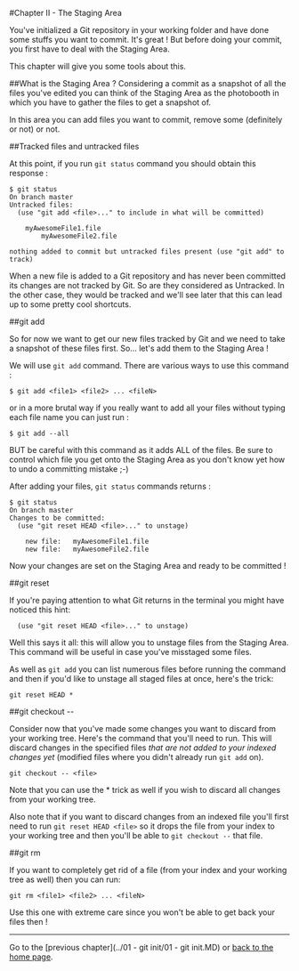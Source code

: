 #Chapter II - The Staging Area

You've initialized a Git repository in your working folder and have done some stuffs you want to commit. It's great ! But before doing your commit, you first have to deal with the Staging Area.

This chapter will give you some tools about this.

##What is the Staging Area ?
Considering a commit as a snapshot of all the files you've edited you can think of the Staging Area as the photobooth in which you have to gather the files to get a snapshot of.

In this area you can add files you want to commit, remove some (definitely or not) or not.

##Tracked files and untracked files

At this point, if you run `git status` command you should obtain this response :

```
$ git status
On branch master
Untracked files:
  (use "git add <file>..." to include in what will be committed)

	myAwesomeFile1.file
        myAwesomeFile2.file

nothing added to commit but untracked files present (use "git add" to track)
```

When a new file is added to a Git repository and has never been committed its changes are not tracked by Git. So are they considered as Untracked. In the other case, they would be tracked and we'll see later that this can lead up to some pretty cool shortcuts.

##git add

So for now we want to get our new files tracked by Git and we need to take a snapshot of these files first. So... let's add them to the Staging Area !

We will use `git add` command. There are various ways to use this command :

```
$ git add <file1> <file2> ... <fileN>
```

or in a more brutal way if you really want to add all your files without typing each file name you can just run :

```
$ git add --all
```

BUT be careful with this command as it adds ALL of the files. Be sure to control which file you get onto the Staging Area as you don't know yet how to undo a committing mistake ;-)

After adding your files, `git status` commands returns :

```
$ git status
On branch master
Changes to be committed:
  (use "git reset HEAD <file>..." to unstage)

	new file:   myAwesomeFile1.file
	new file:   myAwesomeFile2.file

```

Now your changes are set on the Staging Area and ready to be committed !

##git reset

If you're paying attention to what Git returns in the terminal you might have noticed this hint:

```
  (use "git reset HEAD <file>..." to unstage)
```

Well this says it all: this will allow you to unstage files from the Staging Area. This command will be useful in case you've misstaged some files.

As well as `git add` you can list numerous files before running the command and then if you'd like to unstage all staged files at once, here's the trick:

```
git reset HEAD *
``` 

##git checkout -- <file>

Consider now that you've made some changes you want to discard from your working tree. Here's the command that you'll need to run. This will discard changes in the specified files *that are not added to your indexed changes yet* (modified files where you didn't already run `git add` on).

```
git checkout -- <file>
```

Note that you can use the * trick as well if you wish to discard all changes from your working tree.

Also note that if you want to discard changes from an indexed file you'll first need to run `git reset HEAD <file>` so it drops the file from your index to your working tree and then you'll be able to `git checkout --` that file.

##git rm

If you want to completely get rid of a file (from your index and your working tree as well) then you can run:

```
git rm <file1> <file2> ... <fileN>
```

Use this one with extreme care since you won't be able to get back your files then !

---

Go to the [previous chapter](../01 - git init/01 - git init.MD) or [back to the home page](../README.MD). 
